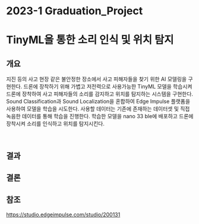 # 2023-1 Graduation_Project
# TinyML을 통한 소리 인식 및 위치 탐지

## 개요

지진 등의 사고 현장 같은 불안정한 장소에서 사고 피해자들을 찾기 위한 AI 모델링을 구현한다. 드론에 장착하기 위해 가볍고 저전력으로 사용가능한 TinyML 모델을 학습시켜 드론에 장착하여 사고 피해자들의 소리를 감지하고 위치를 탐지하는 시스템을 구현한다. Sound Classification과 Sound Localization을 혼합하여 Edge Impulse 플랫폼을 사용하여 모델을 학습을 시도한다. 사용할 데이터는 기존에 존재하는 데이터셋 및 직접 녹음한 데이터를 통해 학습을 진행한다. 학습한 모델을 nano 33 ble에 배포하고 드론에 장착시켜 소리를 인식하고 위치를 탐지시킨다.



</br>

## 결과


## 결론



## 참조

https://studio.edgeimpulse.com/studio/200131
